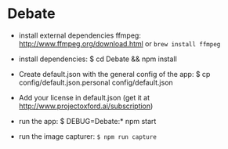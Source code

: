 # Debate

- install external dependencies
  ffmpeg: http://www.ffmpeg.org/download.html or ```brew install ffmpeg```

- install dependencies:
$ cd Debate && npm install

- Create default.json with the general config of the app:
$ cp config/default.json.personal config/default.json

- Add your license in default.json (get it at http://www.projectoxford.ai/subscription)

- run the app:
$ DEBUG=Debate:* npm start

- run the image capturer:
```$ npm run capture```